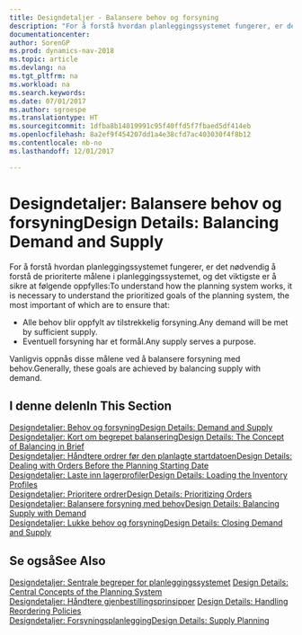 ```yaml
---
title: Designdetaljer - Balansere behov og forsyning
description: "For å forstå hvordan planleggingssystemet fungerer, er det nødvendig å forstå de prioriterte målene i planleggingssystemet."
documentationcenter: 
author: SorenGP
ms.prod: dynamics-nav-2018
ms.topic: article
ms.devlang: na
ms.tgt_pltfrm: na
ms.workload: na
ms.search.keywords: 
ms.date: 07/01/2017
ms.author: sgroespe
ms.translationtype: HT
ms.sourcegitcommit: 1dfba8b14019991c95f40ffd5f7fbaed5df414eb
ms.openlocfilehash: 8a2ef9f454207dd1a4e38cfd7ac403030f4f8b12
ms.contentlocale: nb-no
ms.lasthandoff: 12/01/2017

---
```

# <a name="design-details-balancing-demand-and-supply"></a><span data-ttu-id="dda21-103">Designdetaljer: Balansere behov og forsyning</span><span class="sxs-lookup"><span data-stu-id="dda21-103">Design Details: Balancing Demand and Supply</span></span>
<span data-ttu-id="dda21-104">For å forstå hvordan planleggingssystemet fungerer, er det nødvendig å forstå de prioriterte målene i planleggingssystemet, og det viktigste er å sikre at følgende oppfylles:</span><span class="sxs-lookup"><span data-stu-id="dda21-104">To understand how the planning system works, it is necessary to understand the prioritized goals of the planning system, the most important of which are to ensure that:</span></span>  

- <span data-ttu-id="dda21-105">Alle behov blir oppfylt av tilstrekkelig forsyning.</span><span class="sxs-lookup"><span data-stu-id="dda21-105">Any demand will be met by sufficient supply.</span></span>  
- <span data-ttu-id="dda21-106">Eventuell forsyning har et formål.</span><span class="sxs-lookup"><span data-stu-id="dda21-106">Any supply serves a purpose.</span></span>  

<span data-ttu-id="dda21-107">Vanligvis oppnås disse målene ved å balansere forsyning med behov.</span><span class="sxs-lookup"><span data-stu-id="dda21-107">Generally, these goals are achieved by balancing supply with demand.</span></span>  

## <a name="in-this-section"></a><span data-ttu-id="dda21-108">I denne delen</span><span class="sxs-lookup"><span data-stu-id="dda21-108">In This Section</span></span>  
[<span data-ttu-id="dda21-109">Designdetaljer: Behov og forsyning</span><span class="sxs-lookup"><span data-stu-id="dda21-109">Design Details: Demand and Supply</span></span>](design-details-demand-and-supply.md)  
[<span data-ttu-id="dda21-110">Designdetaljer: Kort om begrepet balansering</span><span class="sxs-lookup"><span data-stu-id="dda21-110">Design Details: The Concept of Balancing in Brief</span></span>](design-details-the-concept-of-balancing-in-brief.md)  
[<span data-ttu-id="dda21-111">Designdetaljer: Håndtere ordrer før den planlagte startdatoen</span><span class="sxs-lookup"><span data-stu-id="dda21-111">Design Details: Dealing with Orders Before the Planning Starting Date</span></span>](design-details-dealing-with-orders-before-the-planning-starting-date.md)  
[<span data-ttu-id="dda21-112">Designdetaljer: Laste inn lagerprofiler</span><span class="sxs-lookup"><span data-stu-id="dda21-112">Design Details: Loading the Inventory Profiles</span></span>](design-details-loading-the-inventory-profiles.md)  
[<span data-ttu-id="dda21-113">Designdetaljer: Prioritere ordrer</span><span class="sxs-lookup"><span data-stu-id="dda21-113">Design Details: Prioritizing Orders</span></span>](design-details-prioritizing-orders.md)  
[<span data-ttu-id="dda21-114">Designdetaljer: Balansere forsyning med behov</span><span class="sxs-lookup"><span data-stu-id="dda21-114">Design Details: Balancing Supply with Demand</span></span>](design-details-balancing-supply-with-demand.md)  
[<span data-ttu-id="dda21-115">Designdetaljer: Lukke behov og forsyning</span><span class="sxs-lookup"><span data-stu-id="dda21-115">Design Details: Closing Demand and Supply</span></span>](design-details-closing-demand-and-supply.md)  

## <a name="see-also"></a><span data-ttu-id="dda21-116">Se også</span><span class="sxs-lookup"><span data-stu-id="dda21-116">See Also</span></span>  
<span data-ttu-id="dda21-117">[Designdetaljer: Sentrale begreper for planleggingssystemet](design-details-central-concepts-of-the-planning-system.md) </span><span class="sxs-lookup"><span data-stu-id="dda21-117">[Design Details: Central Concepts of the Planning System](design-details-central-concepts-of-the-planning-system.md) </span></span>  
<span data-ttu-id="dda21-118">[Designdetaljer: Håndtere gjenbestillingsprinsipper](design-details-handling-reordering-policies.md) </span><span class="sxs-lookup"><span data-stu-id="dda21-118">[Design Details: Handling Reordering Policies](design-details-handling-reordering-policies.md) </span></span>  
[<span data-ttu-id="dda21-119">Designdetaljer: Forsyningsplanlegging</span><span class="sxs-lookup"><span data-stu-id="dda21-119">Design Details: Supply Planning</span></span>](design-details-supply-planning.md)

